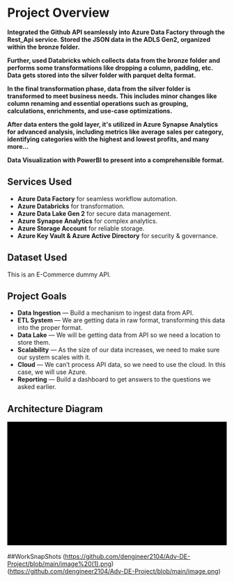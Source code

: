 # Project Overview

**Integrated the Github API seamlessly into Azure Data Factory through the Rest_Api service. Stored the JSON data in the ADLS Gen2, organized within the bronze folder.**

**Further, used Databricks which collects data from the bronze folder and performs some transformations like dropping a column, padding, etc. Data gets stored into the silver folder with parquet delta format.**

**In the final transformation phase, data from the silver folder is transformed to meet business needs. This includes minor changes like column renaming and essential operations such as grouping, calculations, enrichments, and use-case optimizations.**

**After data enters the gold layer, it's utilized in Azure Synapse Analytics for advanced analysis, including metrics like average sales per category, identifying categories with the highest and lowest profits, and many more…**

**Data Visualization with PowerBI to present into a comprehensible format.**

## Services Used
- **Azure Data Factory** for seamless workflow automation.
- **Azure Databricks** for transformation.
- **Azure Data Lake Gen 2** for secure data management.
- **Azure Synapse Analytics** for complex analytics.
- **Azure Storage Account** for reliable storage.
- **Azure Key Vault & Azure Active Directory** for security & governance.

## Dataset Used
This is an E-Commerce dummy API.

## Project Goals
- **Data Ingestion** — Build a mechanism to ingest data from API.
- **ETL System** — We are getting data in raw format, transforming this data into the proper format.
- **Data Lake** — We will be getting data from API so we need a location to store them.
- **Scalability** — As the size of our data increases, we need to make sure our system scales with it.
- **Cloud** — We can’t process API data, so we need to use the cloud. In this case, we will use Azure.
- **Reporting** — Build a dashboard to get answers to the questions we asked earlier.

## Architecture Diagram
![Architecture Diagram](https://github.com/dengineer2104/Adv-DE-Project/blob/main/architecture%20diagram.gif)

##WorkSnapShots
(https://github.com/dengineer2104/Adv-DE-Project/blob/main/image%20(1).png)
(https://github.com/dengineer2104/Adv-DE-Project/blob/main/image.png)
